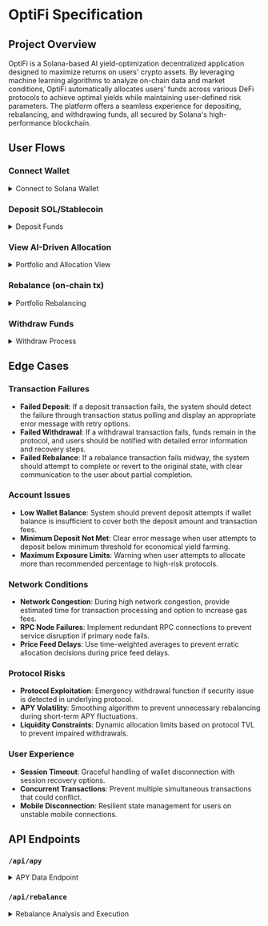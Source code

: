 # OptiFi Specification

## Project Overview

OptiFi is a Solana-based AI yield-optimization decentralized application designed to maximize returns on users' crypto assets. By leveraging machine learning algorithms to analyze on-chain data and market conditions, OptiFi automatically allocates users' funds across various DeFi protocols to achieve optimal yields while maintaining user-defined risk parameters. The platform offers a seamless experience for depositing, rebalancing, and withdrawing funds, all secured by Solana's high-performance blockchain.

## User Flows

### Connect Wallet

<details>
<summary>Connect to Solana Wallet</summary>

1. User lands on OptiFi homepage
2. User clicks "Connect Wallet" button in the navigation bar
3. Modal appears with supported wallet options (Phantom, Solflare, Backpack, etc.)
4. User selects their preferred wallet
5. Browser extension or mobile app prompts for connection approval
6. User approves the connection
7. UI updates to show connected wallet address and SOL balance
8. Session is established and persisted until disconnection or session timeout

**Requirements:**
- Support multiple Solana wallets using Wallet Adapter
- Display truncated wallet address with copy option
- Show current SOL balance with USD equivalent
- Provide disconnect option in dropdown menu
</details>

### Deposit SOL/Stablecoin

<details>
<summary>Deposit Funds</summary>

1. User navigates to "Deposit" section from dashboard
2. System displays available asset options (SOL, USDC, USDT, etc.)
3. User selects asset type to deposit
4. User enters amount or selects percentage of wallet balance
5. System displays estimated APY based on current market conditions
6. User confirms deposit intention
7. Wallet prompts for transaction approval
8. User approves transaction
9. System displays transaction status (pending, confirmed, or failed)
10. Upon confirmation, funds appear in user's OptiFi portfolio
11. User receives success notification

**Requirements:**
- Real-time wallet balance check
- Minimum deposit thresholds
- Transaction fee estimation
- Clear error handling for insufficient funds
</details>

### View AI-Driven Allocation

<details>
<summary>Portfolio and Allocation View</summary>

1. User navigates to "Portfolio" or "Dashboard" section
2. System displays current portfolio value with percentage change
3. Visual breakdown shows allocation across different protocols
4. For each allocation:
   - Protocol name and icon
   - Current APY
   - Allocated amount and percentage
   - Performance metrics
5. AI recommendation section shows:
   - Current allocation strategy
   - Potential optimizations
   - Risk assessment
6. Historical performance chart displays returns over time
7. User can toggle between different time periods (24h, 7d, 30d, etc.)

**Requirements:**
- Real-time data updates
- Interactive charts and visualizations
- Risk level indicators
- Comparative performance metrics
</details>

### Rebalance (on-chain tx)

<details>
<summary>Portfolio Rebalancing</summary>

1. System periodically analyzes market conditions and yield opportunities
2. When beneficial rebalancing is identified, notification appears
3. User navigates to "Rebalance" section
4. System displays:
   - Current allocation
   - Proposed allocation
   - Estimated yield improvement
   - Cost of rebalancing (gas fees)
   - Net benefit calculation
5. User can modify allocation percentages or accept AI recommendation
6. User confirms rebalance intention
7. Wallet prompts for transaction approval
8. User approves transaction
9. System executes necessary on-chain swaps and deposits
10. Progress indicator shows completion stages
11. Upon completion, updated portfolio view appears
12. Transaction history updates with rebalance details

**Requirements:**
- Gas optimization for complex transactions
- Slippage tolerance settings
- Batched transactions where possible
- Timeout and retry mechanisms
</details>

### Withdraw Funds

<details>
<summary>Withdraw Process</summary>

1. User navigates to "Withdraw" section
2. System displays available balance for withdrawal
3. User selects asset type for withdrawal
4. User enters amount or percentage of portfolio
5. System calculates and displays:
   - Withdrawal amount
   - Transaction fees
   - Estimated time to process
6. User confirms withdrawal intention
7. Wallet prompts for transaction approval
8. User approves transaction
9. System unwraps positions from various protocols
10. Funds are transferred to user's wallet
11. Success confirmation appears with transaction details

**Requirements:**
- Partial or complete withdrawal options
- Emergency withdrawal mode (higher fees but faster execution)
- Withdrawal fee calculator
- Clear communication of processing time
</details>

## Edge Cases

### Transaction Failures
- **Failed Deposit**: If a deposit transaction fails, the system should detect the failure through transaction status polling and display an appropriate error message with retry options.
- **Failed Withdrawal**: If a withdrawal transaction fails, funds remain in the protocol, and users should be notified with detailed error information and recovery steps.
- **Failed Rebalance**: If a rebalance transaction fails midway, the system should attempt to complete or revert to the original state, with clear communication to the user about partial completion.

### Account Issues
- **Low Wallet Balance**: System should prevent deposit attempts if wallet balance is insufficient to cover both the deposit amount and transaction fees.
- **Minimum Deposit Not Met**: Clear error message when user attempts to deposit below minimum threshold for economical yield farming.
- **Maximum Exposure Limits**: Warning when user attempts to allocate more than recommended percentage to high-risk protocols.

### Network Conditions
- **Network Congestion**: During high network congestion, provide estimated time for transaction processing and option to increase gas fees.
- **RPC Node Failures**: Implement redundant RPC connections to prevent service disruption if primary node fails.
- **Price Feed Delays**: Use time-weighted averages to prevent erratic allocation decisions during price feed delays.

### Protocol Risks
- **Protocol Exploitation**: Emergency withdrawal function if security issue is detected in underlying protocol.
- **APY Volatility**: Smoothing algorithm to prevent unnecessary rebalancing during short-term APY fluctuations.
- **Liquidity Constraints**: Dynamic allocation limits based on protocol TVL to prevent impaired withdrawals.

### User Experience
- **Session Timeout**: Graceful handling of wallet disconnection with session recovery options.
- **Concurrent Transactions**: Prevent multiple simultaneous transactions that could conflict.
- **Mobile Disconnection**: Resilient state management for users on unstable mobile connections.

## API Endpoints

### `/api/apy`

<details>
<summary>APY Data Endpoint</summary>

**Purpose**: Retrieves current APY rates across supported protocols for informed allocation decisions.

**Method**: GET

**Parameters**:
- `asset`: String (e.g., "SOL", "USDC") - The asset type to get APY data for
- `amount`: Number (optional) - Amount to consider for tier-based APYs
- `riskLevel`: String (optional) - "low", "medium", "high" for risk-filtered results

**Response**:
```json
{
  "timestamp": 1678234567890,
  "asset": "USDC",
  "protocols": [
    {
      "id": "marinade",
      "name": "Marinade Finance",
      "apy": 5.23,
      "tvl": 245000000,
      "riskScore": "low",
      "available": true,
      "minDeposit": 0.01,
      "fee": 0.3,
      "lockPeriod": 0
    },
    {
      "id": "solend",
      "name": "Solend",
      "apy": 7.15,
      "tvl": 122000000,
      "riskScore": "medium",
      "available": true,
      "minDeposit": 1,
      "fee": 0.1,
      "lockPeriod": 0
    }
    // Additional protocols...
  ],
  "aiRecommendation": {
    "optimal": [
      {
        "protocol": "marinade",
        "percentage": 40
      },
      {
        "protocol": "solend",
        "percentage": 35
      },
      {
        "protocol": "francium",
        "percentage": 25
      }
    ],
    "estimatedApy": 6.82,
    "riskLevel": "medium",
    "confidence": 0.87
  }
}
```

**Error Responses**:
- 400: Invalid parameters
- 404: Asset not supported
- 500: Server error with processing data
- 503: Temporary service unavailability

**Rate Limits**: 10 requests per minute per IP
</details>

### `/api/rebalance`

<details>
<summary>Rebalance Analysis and Execution</summary>

**Purpose**: Analyzes current allocation, proposes optimized distribution, and handles rebalancing transactions.

**Method**: POST

**Headers**:
- `Authorization`: Bearer token or wallet signature for authentication

**Request Body (Analysis)**:
```json
{
  "portfolioId": "user_portfolio_12345",
  "action": "analyze"
}
```

**Response (Analysis)**:
```json
{
  "currentAllocation": [
    {
      "protocol": "marinade",
      "amount": 5.2,
      "percentage": 35,
      "apy": 5.23
    },
    {
      "protocol": "solend",
      "amount": 9.8,
      "percentage": 65,
      "apy": 6.15
    }
  ],
  "recommendedAllocation": [
    {
      "protocol": "marinade",
      "targetAmount": 3.0,
      "targetPercentage": 20,
      "apy": 5.23,
      "change": -2.2
    },
    {
      "protocol": "solend",
      "targetAmount": 7.5,
      "targetPercentage": 50,
      "apy": 6.15,
      "change": -2.3
    },
    {
      "protocol": "francium",
      "targetAmount": 4.5,
      "targetPercentage": 30,
      "apy": 8.42,
      "change": 4.5
    }
  ],
  "metrics": {
    "currentApy": 5.82,
    "projectedApy": 6.63,
    "apyImprovement": 0.81,
    "estimatedFees": 0.012,
    "netBenefit": "positive",
    "breakEvenDays": 12,
    "confidence": 0.89
  },
  "rebalanceId": "rb_12345678"
}
```

**Request Body (Execute)**:
```json
{
  "rebalanceId": "rb_12345678",
  "action": "execute",
  "customAllocation": [
    {
      "protocol": "marinade",
      "targetPercentage": 25
    },
    {
      "protocol": "solend",
      "targetPercentage": 45
    },
    {
      "protocol": "francium",
      "targetPercentage": 30
    }
  ]
}
```

**Response (Execute - Initial)**:
```json
{
  "status": "processing",
  "transactionIds": [
    "5UYkBu1oUNVjcC7ek5JymWP9JUQzaP9NBWRfP6fvJLA6zYk1LPrwYLMR25r9...",
    "8JqKkFZV5AZJhg1Az1Kcnci5Y2vsGnGCtRCQK7QJ7XnkbGzGNjNyKQ3cFrsV..."
  ],
  "progress": {
    "status": "withdrawing",
    "completedSteps": 1,
    "totalSteps": 5,
    "currentProtocol": "marinade",
    "estimatedTimeRemaining": "2 minutes"
  },
  "pollingEndpoint": "/api/rebalance/status/rb_12345678"
}
```

**Error Responses**:
- 400: Invalid allocation parameters
- 401: Unauthorized access
- 422: Cannot execute rebalance (insufficient funds, etc.)
- 500: Server processing error
- 503: Service temporarily unavailable

**Rate Limits**:
- Analysis: 5 requests per minute per user
- Execution: 1 request per 5 minutes per user
</details>